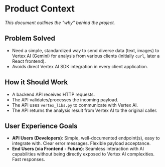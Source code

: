# Product Context

*This document outlines the "why" behind the project.*

## Problem Solved

-   Need a simple, standardized way to send diverse data (text, images) to Vertex AI (Gemini) for analysis from various clients (initially `curl`, later a React frontend).
-   Avoids direct Vertex AI SDK integration in every client application.

## How it Should Work

-   A backend API receives HTTP requests.
-   The API validates/processes the incoming payload.
-   The API uses `vertex_libs.py` to communicate with Vertex AI.
-   The API returns the analysis result from Vertex AI to the original caller.

## User Experience Goals

-   **API Users (Developers)**: Simple, well-documented endpoint(s), easy to integrate with. Clear error messages. Flexible payload acceptance.
-   **End Users (via Frontend - Future)**: Seamless interaction with AI capabilities without being directly exposed to Vertex AI complexities. Fast responses.
